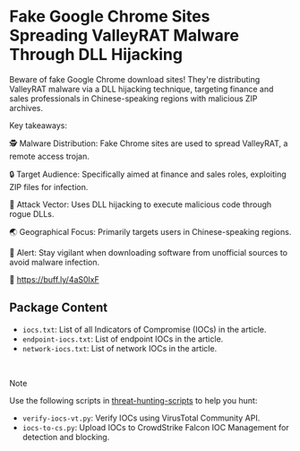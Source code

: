 # Fake Google Chrome Sites Spreading ValleyRAT Malware Through DLL Hijacking

Beware of fake Google Chrome download sites! They're distributing ValleyRAT malware via a DLL hijacking technique, targeting finance and sales professionals in Chinese-speaking regions with malicious ZIP archives.

Key takeaways:

🕵️ Malware Distribution: Fake Chrome sites are used to spread ValleyRAT, a remote access trojan.

🔒 Target Audience: Specifically aimed at finance and sales roles, exploiting ZIP files for infection.

💾 Attack Vector: Uses DLL hijacking to execute malicious code through rogue DLLs.

🌏 Geographical Focus: Primarily targets users in Chinese-speaking regions.

🚨 Alert: Stay vigilant when downloading software from unofficial sources to avoid malware infection.

🔗 https://buff.ly/4aS0lxF

## Package Content

- `iocs.txt`: List of all Indicators of Compromise (IOCs) in the article.
- `endpoint-iocs.txt`: List of endpoint IOCs in the article.
- `network-iocs.txt`: List of network IOCs in the article.

<br>

> [!NOTE]
> Use the following scripts in [threat-hunting-scripts](../../threat-hunting-scripts/) to help you hunt:
>
> - `verify-iocs-vt.py`: Verify IOCs using VirusTotal Community API.
> - `iocs-to-cs.py`: Upload IOCs to CrowdStrike Falcon IOC Management for detection and blocking.
